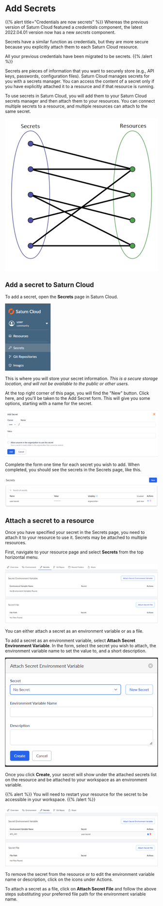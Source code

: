 # Add Secrets

{{% alert title="Credentials are now secrets" %}}
Whereas the previous version of Saturn Cloud featured a _credentials_ component, the latest 2022.04.01 version now has a new _secrets_ component.

Secrets have a similar function as credentials, but they are more secure because you explicitly attach them to each Saturn Cloud resource.

All your previous credentials have been migrated to be secrets.
{{% /alert %}}

Secrets are pieces of information that you want to securely store (e.g., API keys, passwords, configuration files). Saturn Cloud manages secrets for you with a secrets manager. You can access the content of a secret only if you have explicitly attached it to a resource and if that resource is running.

To use secrets in Saturn Cloud, you will add them to your Saturn Cloud secrets manager and then attach them to your resources. You can connect multiple secrets to a resource, and multiple resources can attach to the same secret.

![bipartite graph showing the relationship between secrets and resources](/images/docs/bipartite-graph.png "doc-image-medium")

## Add a secret to Saturn Cloud

To add a secret, open the **Secrets** page in Saturn Cloud.

<img src="/images/docs/secrets_sidebar.png" alt="Screenshot of side menu of Saturn Cloud product with Secrets selected" style="width:150px;" class="doc-image">

This is where you will store your secret information. _This is a secure storage location, and will not be available to the public or other users._

At the top right corner of this page, you will find the "New" button. Click here, and you'll be taken to the Add Secret form. This will give you some options, starting with a name for the secret.

<img src="/images/docs/add_secrets_page.png" alt="Screenshot of Saturn Cloud Create Credentials form" class="doc-image">

Complete the form one time for each secret you wish to add. When completed, you should see the secrets in the Secrets page, like this.

<img src="/images/docs/added_secret.png" alt="Screenshot of Secrets list in Saturn Cloud product" class="doc-image">

## Attach a secret to a resource

Once you have specified your secret in the Secrets page, you need to attach it to your resource to use it. Secrets may be attached to multiple resources.

First, navigate to your resource page and select **Secrets** from the top horizontal menu.

![Resource page opened up on the secrets tab](/images/docs/resource_secret_page.png "doc-image")

You can either attach a secret as an environment variable or as a file.

To add a secret as an environment variable, select **Attach Secret Environment Variable**. In the form, select the secret you wish to attach, the environment variable name to set the value to, and a short description.

![Form to attach a secret environment variable](/images/docs/attach_secret_env_variable.png "doc-image-medium")

Once you click **Create**, your secret will show under the attached secrets list on the resource and be attached to your workspace as an environment variable.

{{% alert %}}
You will need to restart your resource for the secret to be accessible in your workspace.
{{% /alert %}}

![Secret list with environment variable attached](/images/docs/attached_secret.png "doc-image")

To remove the secret from the resource or to edit the environment variable name or description, click on the icons under Actions.

To attach a secret as a file, click on **Attach Secret File** and follow the above steps substituting your preferred file path for the environment variable name.
